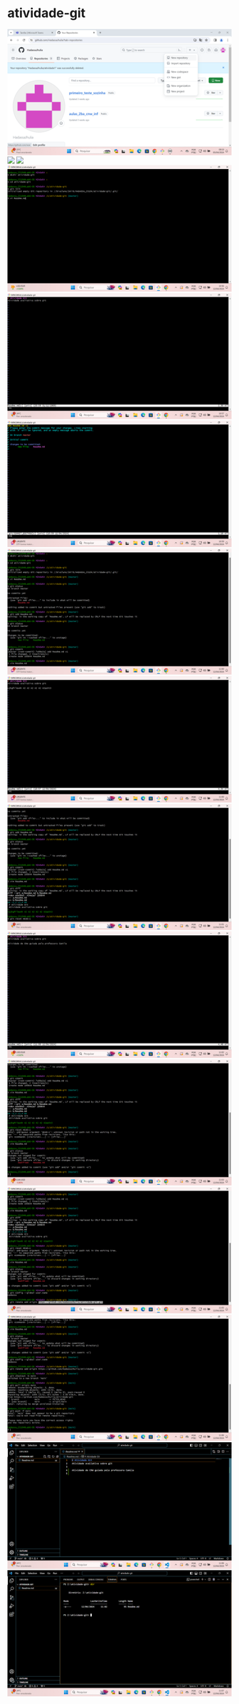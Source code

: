 # atividade-git
![](https://github.com/HadassaJhulia/atividade-git/blob/main/Abrindo%20Github.png?raw=true)
![](https://github.com/HadassaJhulia/atividade-git/blob/main/Criando%20novo%20reposit%C3%B3rio.png?raw=true)
![](https://github.com/HadassaJhulia/atividade-git/blob/main/Copiando%20URL%20do%20reposit%C3%B3rio.png?raw=true)
![](https://github.com/HadassaJhulia/atividade-git/blob/main/Passo%201%20no%20Git%20Bash.png?raw=true)
![](https://github.com/HadassaJhulia/atividade-git/blob/main/Passo%202%20no%20Git%20Bash.png?raw=true)
![](https://github.com/HadassaJhulia/atividade-git/blob/main/Passo%203%20no%20Git%20Bash.png?raw=true)
![](https://github.com/HadassaJhulia/atividade-git/blob/main/Passo%204%20no%20Git%20Bash.png?raw=true)
![](https://github.com/HadassaJhulia/atividade-git/blob/main/Passo%205%20no%20Git%20Bash.png?raw=true)
![](https://github.com/HadassaJhulia/atividade-git/blob/main/Passo%206%20no%20Git%20Bash.png?raw=true)
![](https://github.com/HadassaJhulia/atividade-git/blob/main/Passo%207%20no%20Git%20Bash.png?raw=true)
![](https://github.com/HadassaJhulia/atividade-git/blob/main/Passo%208%20no%20Git%20Bash.png?raw=true)
![](https://github.com/HadassaJhulia/atividade-git/blob/main/Passo%209%20no%20Git%20Bash.png?raw=true)
![](https://github.com/HadassaJhulia/atividade-git/blob/main/Passo%2010%20no%20Git%20Bash.png?raw=true)
![](https://github.com/HadassaJhulia/atividade-git/blob/main/Passo%2011%20no%20Git%20Bash.png?raw=true)
![](https://github.com/HadassaJhulia/atividade-git/blob/main/Passo%2012%20no%20Git%20Bash.png?raw=true)
